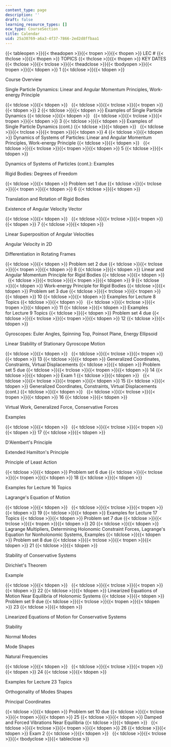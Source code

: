 ```yaml
---
content_type: page
description: ''
draft: false
learning_resource_types: []
ocw_type: CourseSection
title: Calendar
uid: 25a30769-a6a3-4f37-7866-2ed2d8ffbaa1
---
```

{{< tableopen >}}{{< theadopen >}}{{< tropen >}}{{< thopen >}}
LEC #
{{< thclose >}}{{< thopen >}}
TOPICS
{{< thclose >}}{{< thopen >}}
KEY DATES
{{< thclose >}}{{< trclose >}}{{< theadclose >}}{{< tbodyopen >}}{{< tropen >}}{{< tdopen >}}
1
{{< tdclose >}}{{< tdopen >}}

Course Overview

Single Particle Dynamics: Linear and Angular Momentum Principles, Work-energy Principle

{{< tdclose >}}{{< tdopen >}}
 
{{< tdclose >}}{{< trclose >}}{{< tropen >}}{{< tdopen >}}
2
{{< tdclose >}}{{< tdopen >}}
Examples of Single Particle Dynamics
{{< tdclose >}}{{< tdopen >}}
 
{{< tdclose >}}{{< trclose >}}{{< tropen >}}{{< tdopen >}}
3
{{< tdclose >}}{{< tdopen >}}
Examples of Single Particle Dynamics (cont.)
{{< tdclose >}}{{< tdopen >}}
 
{{< tdclose >}}{{< trclose >}}{{< tropen >}}{{< tdopen >}}
4
{{< tdclose >}}{{< tdopen >}}
Dynamics of Systems of Particles: Linear and Angular Momentum Principles, Work-energy Principle
{{< tdclose >}}{{< tdopen >}}
 
{{< tdclose >}}{{< trclose >}}{{< tropen >}}{{< tdopen >}}
5
{{< tdclose >}}{{< tdopen >}}

Dynamics of Systems of Particles (cont.): Examples

Rigid Bodies: Degrees of Freedom

{{< tdclose >}}{{< tdopen >}}
Problem set 1 due
{{< tdclose >}}{{< trclose >}}{{< tropen >}}{{< tdopen >}}
6
{{< tdclose >}}{{< tdopen >}}

Translation and Rotation of Rigid Bodies

Existence of Angular Velocity Vector

{{< tdclose >}}{{< tdopen >}}
 
{{< tdclose >}}{{< trclose >}}{{< tropen >}}{{< tdopen >}}
7
{{< tdclose >}}{{< tdopen >}}

Linear Superposition of Angular Velocities

Angular Velocity in 2D

Differentiation in Rotating Frames

{{< tdclose >}}{{< tdopen >}}
Problem set 2 due
{{< tdclose >}}{{< trclose >}}{{< tropen >}}{{< tdopen >}}
8
{{< tdclose >}}{{< tdopen >}}
Linear and Angular Momentum Principle for Rigid Bodies
{{< tdclose >}}{{< tdopen >}}
 
{{< tdclose >}}{{< trclose >}}{{< tropen >}}{{< tdopen >}}
9
{{< tdclose >}}{{< tdopen >}}
Work-energy Principle for Rigid Bodies
{{< tdclose >}}{{< tdopen >}}
Problem set 3 due
{{< tdclose >}}{{< trclose >}}{{< tropen >}}{{< tdopen >}}
10
{{< tdclose >}}{{< tdopen >}}
Examples for Lecture 8 Topics
{{< tdclose >}}{{< tdopen >}}
 
{{< tdclose >}}{{< trclose >}}{{< tropen >}}{{< tdopen >}}
11
{{< tdclose >}}{{< tdopen >}}
Examples for Lecture 9 Topics
{{< tdclose >}}{{< tdopen >}}
Problem set 4 due
{{< tdclose >}}{{< trclose >}}{{< tropen >}}{{< tdopen >}}
12
{{< tdclose >}}{{< tdopen >}}

Gyroscopes: Euler Angles, Spinning Top, Poinsot Plane, Energy Ellipsoid

Linear Stability of Stationary Gyroscope Motion

{{< tdclose >}}{{< tdopen >}}
 
{{< tdclose >}}{{< trclose >}}{{< tropen >}}{{< tdopen >}}
13
{{< tdclose >}}{{< tdopen >}}
Generalized Coordinates, Constraints, Virtual Displacements
{{< tdclose >}}{{< tdopen >}}
Problem set 5 due
{{< tdclose >}}{{< trclose >}}{{< tropen >}}{{< tdopen >}}
14
{{< tdclose >}}{{< tdopen >}}
Exam 1
{{< tdclose >}}{{< tdopen >}}
 
{{< tdclose >}}{{< trclose >}}{{< tropen >}}{{< tdopen >}}
15
{{< tdclose >}}{{< tdopen >}}
Generalized Coordinates, Constraints, Virtual Displacements (cont.)
{{< tdclose >}}{{< tdopen >}}
 
{{< tdclose >}}{{< trclose >}}{{< tropen >}}{{< tdopen >}}
16
{{< tdclose >}}{{< tdopen >}}

Virtual Work, Generalized Force, Conservative Forces

Examples

{{< tdclose >}}{{< tdopen >}}
 
{{< tdclose >}}{{< trclose >}}{{< tropen >}}{{< tdopen >}}
17
{{< tdclose >}}{{< tdopen >}}

D'Alembert's Principle

Extended Hamilton's Principle

Principle of Least Action

{{< tdclose >}}{{< tdopen >}}
Problem set 6 due
{{< tdclose >}}{{< trclose >}}{{< tropen >}}{{< tdopen >}}
18
{{< tdclose >}}{{< tdopen >}}

Examples for Lecture 16 Topics

Lagrange's Equation of Motion

{{< tdclose >}}{{< tdopen >}}
 
{{< tdclose >}}{{< trclose >}}{{< tropen >}}{{< tdopen >}}
19
{{< tdclose >}}{{< tdopen >}}
Examples for Lecture 17 Topics
{{< tdclose >}}{{< tdopen >}}
Problem set 7 due
{{< tdclose >}}{{< trclose >}}{{< tropen >}}{{< tdopen >}}
20
{{< tdclose >}}{{< tdopen >}}
Lagrange Multipliers, Determining Holonomic Constraint Forces, Lagrange's Equation for Nonholonomic Systems, Examples
{{< tdclose >}}{{< tdopen >}}
Problem set 8 due
{{< tdclose >}}{{< trclose >}}{{< tropen >}}{{< tdopen >}}
21
{{< tdclose >}}{{< tdopen >}}

Stability of Conservative Systems

Dirichlet's Theorem

Example

{{< tdclose >}}{{< tdopen >}}
 
{{< tdclose >}}{{< trclose >}}{{< tropen >}}{{< tdopen >}}
22
{{< tdclose >}}{{< tdopen >}}
Linearized Equations of Motion Near Equilibria of Holonomic Systems
{{< tdclose >}}{{< tdopen >}}
Problem set 9 due
{{< tdclose >}}{{< trclose >}}{{< tropen >}}{{< tdopen >}}
23
{{< tdclose >}}{{< tdopen >}}

Linearized Equations of Motion for Conservative Systems

Stability

Normal Modes

Mode Shapes

Natural Frequencies

{{< tdclose >}}{{< tdopen >}}
 
{{< tdclose >}}{{< trclose >}}{{< tropen >}}{{< tdopen >}}
24
{{< tdclose >}}{{< tdopen >}}

Examples for Lecture 23 Topics

Orthogonality of Modes Shapes

Principal Coordinates

{{< tdclose >}}{{< tdopen >}}
Problem set 10 due
{{< tdclose >}}{{< trclose >}}{{< tropen >}}{{< tdopen >}}
25
{{< tdclose >}}{{< tdopen >}}
Damped and Forced Vibrations Near Equilibria
{{< tdclose >}}{{< tdopen >}}
 
{{< tdclose >}}{{< trclose >}}{{< tropen >}}{{< tdopen >}}
26
{{< tdclose >}}{{< tdopen >}}
Exam 2
{{< tdclose >}}{{< tdopen >}}
 
{{< tdclose >}}{{< trclose >}}{{< tbodyclose >}}{{< tableclose >}}